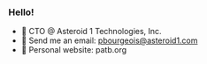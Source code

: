 ### Hello!

- 🔭 CTO @ Asteroid 1 Technologies, Inc.
- 💬 Send me an email: pbourgeois@asteroid1.com
- 🐶 Personal website: patb.org
